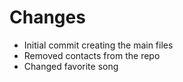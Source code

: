 # Changes
* Initial commit creating the main files
* Removed contacts from the repo
* Changed favorite song
